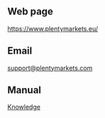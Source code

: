 ## Web page
 
https://www.plentymarkets.eu/
 
## Email
 
support@plentymarkets.com

## Manual

<a href="https://knowledge.plentymarkets.com/en/omni-channel/multi-channel/hood" target="_blank">Knowledge</a>
